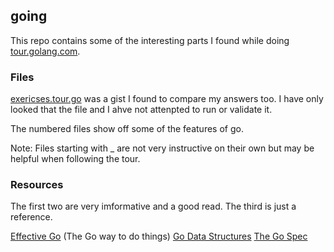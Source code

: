 ## going

This repo contains some of the interesting parts I found while doing [tour.golang.com](http://tour.golang.org/#1).

### Files

[exericses.tour.go](exercises.tour.go) was a gist I found to compare my answers too. I have only
looked that the file and I ahve not attenpted to run or validate it.

The numbered files show off some of the features of go.

Note: Files starting with _ are not very instructive on their own but may be helpful when following the tour.


### Resources

The first two are very imformative and a good read. The third is just a reference.

[Effective Go](http://golang.org/doc/effective_go.html) (The Go way to do things)
[Go Data Structures](http://research.swtch.com/godata)
[The Go Spec](http://golang.org/ref/spec)

